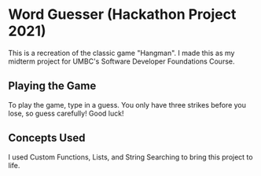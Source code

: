 # Word Guesser (Hackathon Project 2021)

This is a recreation of the classic game "Hangman". I made this as my midterm project for UMBC's Software Developer Foundations Course.

## Playing the Game

To play the game, type in a guess. You only have three strikes before you lose, so guess carefully! Good luck!

## Concepts Used

I used Custom Functions, Lists, and String Searching to bring this project to life.
